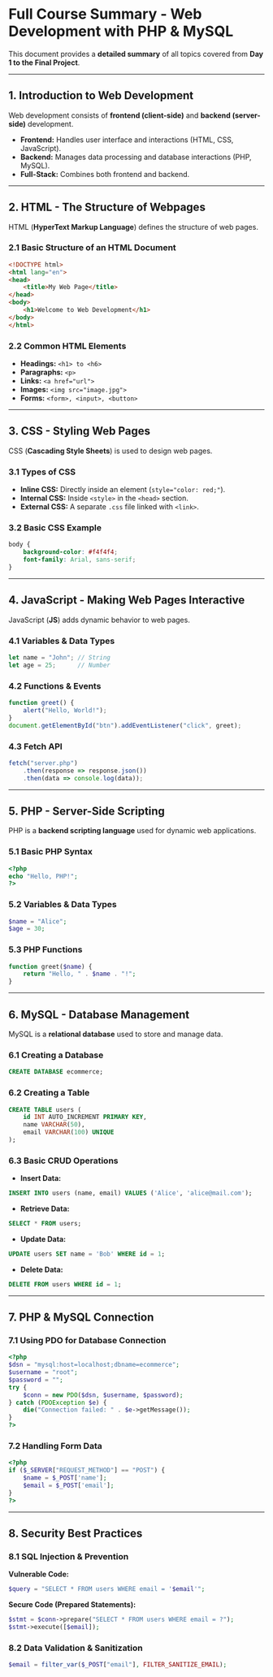 # Full Course Summary - Web Development with PHP & MySQL

This document provides a **detailed summary** of all topics covered from **Day 1 to the Final Project**.

---

## **1. Introduction to Web Development**
Web development consists of **frontend (client-side)** and **backend (server-side)** development.  
- **Frontend:** Handles user interface and interactions (HTML, CSS, JavaScript).
- **Backend:** Manages data processing and database interactions (PHP, MySQL).
- **Full-Stack:** Combines both frontend and backend.

---

## **2. HTML - The Structure of Webpages**
HTML (**HyperText Markup Language**) defines the structure of web pages.  
### **2.1 Basic Structure of an HTML Document**
```html
<!DOCTYPE html>
<html lang="en">
<head>
    <title>My Web Page</title>
</head>
<body>
    <h1>Welcome to Web Development</h1>
</body>
</html>
```
### **2.2 Common HTML Elements**
- **Headings:** `<h1> to <h6>`
- **Paragraphs:** `<p>`
- **Links:** `<a href="url">`
- **Images:** `<img src="image.jpg">`
- **Forms:** `<form>, <input>, <button>`

---

## **3. CSS - Styling Web Pages**
CSS (**Cascading Style Sheets**) is used to design web pages.

### **3.1 Types of CSS**
- **Inline CSS:** Directly inside an element (`style="color: red;"`).
- **Internal CSS:** Inside `<style>` in the `<head>` section.
- **External CSS:** A separate `.css` file linked with `<link>`.

### **3.2 Basic CSS Example**
```css
body {
    background-color: #f4f4f4;
    font-family: Arial, sans-serif;
}
```

---

## **4. JavaScript - Making Web Pages Interactive**
JavaScript (**JS**) adds dynamic behavior to web pages.

### **4.1 Variables & Data Types**
```js
let name = "John"; // String
let age = 25;      // Number
```

### **4.2 Functions & Events**
```js
function greet() {
    alert("Hello, World!");
}
document.getElementById("btn").addEventListener("click", greet);
```

### **4.3 Fetch API**
```js
fetch("server.php")
    .then(response => response.json())
    .then(data => console.log(data));
```

---

## **5. PHP - Server-Side Scripting**
PHP is a **backend scripting language** used for dynamic web applications.

### **5.1 Basic PHP Syntax**
```php
<?php
echo "Hello, PHP!";
?>
```

### **5.2 Variables & Data Types**
```php
$name = "Alice";
$age = 30;
```

### **5.3 PHP Functions**
```php
function greet($name) {
    return "Hello, " . $name . "!";
}
```

---

## **6. MySQL - Database Management**
MySQL is a **relational database** used to store and manage data.

### **6.1 Creating a Database**
```sql
CREATE DATABASE ecommerce;
```

### **6.2 Creating a Table**
```sql
CREATE TABLE users (
    id INT AUTO_INCREMENT PRIMARY KEY,
    name VARCHAR(50),
    email VARCHAR(100) UNIQUE
);
```

### **6.3 Basic CRUD Operations**
- **Insert Data:**  
```sql
INSERT INTO users (name, email) VALUES ('Alice', 'alice@mail.com');
```
- **Retrieve Data:**  
```sql
SELECT * FROM users;
```
- **Update Data:**  
```sql
UPDATE users SET name = 'Bob' WHERE id = 1;
```
- **Delete Data:**  
```sql
DELETE FROM users WHERE id = 1;
```

---

## **7. PHP & MySQL Connection**
### **7.1 Using PDO for Database Connection**
```php
<?php
$dsn = "mysql:host=localhost;dbname=ecommerce";
$username = "root";
$password = "";
try {
    $conn = new PDO($dsn, $username, $password);
} catch (PDOException $e) {
    die("Connection failed: " . $e->getMessage());
}
?>
```

### **7.2 Handling Form Data**
```php
<?php
if ($_SERVER["REQUEST_METHOD"] == "POST") {
    $name = $_POST['name'];
    $email = $_POST['email'];
}
?>
```

---

## **8. Security Best Practices**
### **8.1 SQL Injection & Prevention**
**Vulnerable Code:**
```php
$query = "SELECT * FROM users WHERE email = '$email'";
```
**Secure Code (Prepared Statements):**
```php
$stmt = $conn->prepare("SELECT * FROM users WHERE email = ?");
$stmt->execute([$email]);
```

### **8.2 Data Validation & Sanitization**
```php
$email = filter_var($_POST["email"], FILTER_SANITIZE_EMAIL);
```
